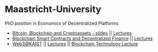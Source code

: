 # Maastricht-University
PhD position in Economics of Decentralized Platforms

- [Bitcoin, Blockchain and Cryptoassets - slides](https://github.com/cifunibas/Bitcoin-Blockchain-Cryptoassets) || [Lectures](https://www.youtube.com/playlist?list=PLoVRRjQbqYFw4wJ-oh-_iGPBiSvwDtUw0)
- [Blockchain Smart Contracts and Decentralized Finance](https://github.com/cifunibas/Smart-Contracts-DeFi) || [Lectures](https://www.youtube.com/playlist?list=PLoVRRjQbqYFyV6DQtoNlCbnp3QrvSITPi)
- [Web3@KAIST](https://web3classdao.github.io/kaist2025/) || [Lectures](https://www.youtube.com/playlist?list=PLboVWcgWHT686WgcQrtJyE6IjUUzLI7W2) || [Blockchain Technology Lecture](https://www.youtube.com/playlist?list=PLWdMs73ohrSl_fjqYqjJArkzYeupMmrNi)
